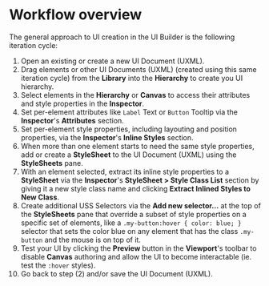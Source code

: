 # Workflow overview

The general approach to UI creation in the UI Builder is the following iteration cycle:
1. Open an existing or create a new UI Document (UXML).
1. Drag elements or other UI Documents (UXML) (created using this same iteration cycle) from the **Library** into the **Hierarchy** to create you UI hierarchy.
1. Select elements in the **Hierarchy** or **Canvas** to access their attributes and style properties in the **Inspector**.
1. Set per-element attributes like `Label` Text or `Button` Tooltip via the **Inspector**'s **Attributes** section.
1. Set per-element style properties, including layouting and position properties, via the **Inspector**'s **Inline Styles** section.
1. When more than one element starts to need the same style properties, add or create a **StyleSheet** to the UI Document (UXML) using the **StyleSheets** pane.
1. With an element selected, extract its inline style properties to a **StyleSheet** via the **Inspector**'s **StyleSheet > Style Class List** section by giving it a new style class name and clicking **Extract Inlined Styles to New Class**.
1. Create additional USS Selectors via the **Add new selector...** at the top of the **StyleSheets** pane that override a subset of style properties on a specific set of elements, like a `.my-button:hover { color: blue; }` selector that sets the color blue on any element that has the class `.my-button` and the mouse is on top of it.
1. Test your UI by clicking the **Preview** button in the **Viewport**'s toolbar to disable **Canvas** authoring and allow the UI to become interactable (ie. test the `:hover` styles).
1. Go back to step (2) and/or save the UI Document (UXML).